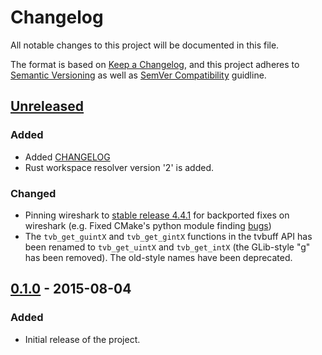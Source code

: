# Changelog

All notable changes to this project will be documented in this file.

The format is based on [Keep a Changelog](https://keepachangelog.com/en/1.1.0/),
and this project adheres to [Semantic Versioning](https://semver.org/spec/v2.0.0.html) as well as [SemVer Compatibility](https://doc.rust-lang.org/cargo/reference/semver.html) guidline.

<!-- 
Guiding Principles:

- Changelogs are for humans, not machines.
- There should be an entry for every single version.
- The same types of changes should be grouped.
- Versions and sections should be linkable.
- The latest version comes first.
- The release date of each version is displayed.

Types of changes:

- Added: for new features.
- Changed: for changes in existing functionality.
- Deprecated: for soon-to-be removed features.
- Removed: for now removed features.
- Fixed: for any bug fixes.
- Security: in case of vulnerabilities.
 -->

## [Unreleased]

### Added

- Added [CHANGELOG](https://github.com/amitrahman1026/wsdf/pull/2)
- Rust workspace resolver version '2' is added.

### Changed

- Pinning wireshark to [stable release 4.4.1](https://gitlab.com/wireshark/wireshark/-/tags/wireshark-4.4.1) for backported fixes on wireshark (e.g. Fixed CMake's python module finding [bugs](https://gitlab.com/wireshark/wireshark/-/commit/601bf39e6b2eaff9e77588ff1b1a8a987dad404d))
- The `tvb_get_guintX` and `tvb_get_gintX` functions in the tvbuff API has been renamed to `tvb_get_uintX` and `tvb_get_intX` (the GLib-style "g" has been removed). The old-style names have been deprecated.

## [0.1.0] - 2015-08-04

### Added

- Initial release of the project.

[unreleased]: https://github.com/amitrahman1026/wsdf
[0.1.0]: https://github.com/ghpr-asia/wsdf 
<!-- #TODO: Add release tag for current version of wsdf on ghpr -->
